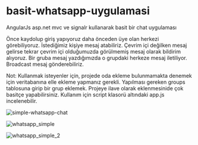 # basit-whatsapp-uygulamasi
AngularJs asp.net mvc ve signalr kullanarak basit bir chat uygulaması


Önce kaydolup giriş yapıyoruz daha önceden üye olan herkezi görebiliyoruz. İstediğimiz kişiye mesaj atabiliriz. Çevrim içi değilken mesaj gelirse tekrar çevrim içi olduğumuzda görülmemiş mesaj olarak bildirim alıyoruz. Bir gruba mesaj yazdığımızda o grupdaki herkeze mesaj iletiliyor. Broadcast mesaj gönderebiliriz.

Not: Kullanmak isteyenler için, projede oda ekleme bulunmamakta denemek için veritabanına elle ekleme yapmanız gerekli. Yapılması gereken groups tablosuna girip bir grup eklemek. Projeye ilave olarak eklenmesinide çok basitçe yapabilirsiniz. Kullanım için script klasorü altındaki app.js incelenebilir.






![simple-whatsapp-chat](https://user-images.githubusercontent.com/24223180/40419412-f333be9e-5e8d-11e8-8914-24ac10456e8b.png)

![whatsapp_simple](https://user-images.githubusercontent.com/24223180/40419129-06b3f7be-5e8d-11e8-84f4-77a36a1531b6.png)

![whatsapp_simple_2](https://user-images.githubusercontent.com/24223180/40419320-a4d2b84a-5e8d-11e8-8232-511374ff1ff3.png)
